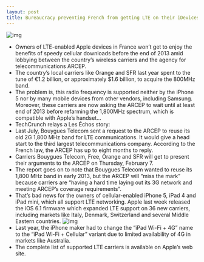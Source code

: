 ```yaml
---
layout: post
title: Bureaucracy preventing French from getting LTE on their iDevices until years end
---
```

![img](http://media.idownloadblog.com/wp-content/uploads/2012/09/LTE-chip.jpg)
* Owners of LTE-enabled Apple devices in France won’t get to enjoy the benefits of speedy cellular downloads before the end of 2013 amid lobbying between the country’s wireless carriers and the agency for telecommunications ARCEP.
* The country’s local carriers like Orange and SFR last year spent to the tune of €1.2 billion, or approximately $1.6 billion, to acquire the 800MHz band.
* The problem is, this radio frequency is supported neither by the iPhone 5 nor by many mobile devices from other vendors, including Samsung. Moreover, these carriers are now asking the ARCEP to wait until at least end of 2013 before refarming the 1,800MHz spectrum, which is compatible with Apple’s handset…
* TechCrunch relays a Les Échos story:
* Last July, Bouygues Telecom sent a request to the ARCEP to reuse its old 2G 1,800 MHz band for LTE communications. It would give a head start to the third largest telecommunications company. According to the French law, the ARCEP has up to eight months to reply.
* Carriers Bouygues Telecom, Free, Orange and SFR will get to present their arguments to the ARCEP on Thursday, February 7.
* The report goes on to note that Bouygues Telecom wanted to reuse its 1,800 MHz band in early 2013, but the ARCEP will “miss the mark” because carriers are “having a hard time laying out its 3G network and meeting ARCEP’s coverage requirements”.
* That’s bad news for the owners of cellular-enabled iPhone 5, iPad 4 and iPad mini, which all support LTE networking. Apple last week released the iOS 6.1 firmware which expanded LTE support on 36 new carriers, including markets like Italy, Denmark, Switzerland and several Middle Eastern countries.
![img](http://media.idownloadblog.com/wp-content/uploads/2012/03/iPad-4G-markting-in-Australia-befor-and-after.jpg)
* Last year, the iPhone maker had to change the “iPad Wi-Fi + 4G” name to the “iPad Wi-Fi + Cellular” variant due to limited availability of 4G in markets like Australia.
* The complete list of supported LTE carriers is available on Apple’s web site.

